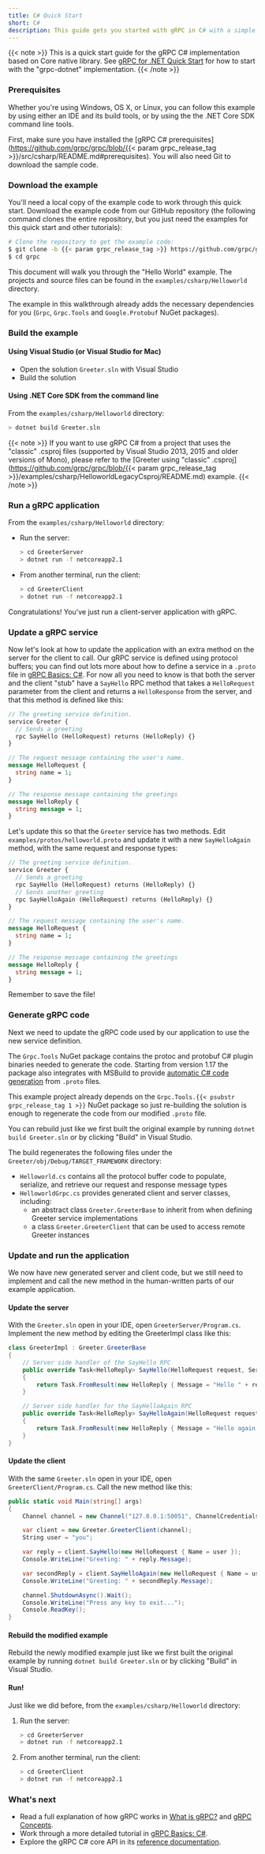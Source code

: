 ```yaml
---
title: C# Quick Start
short: C#
description: This guide gets you started with gRPC in C# with a simple working example.
---
```


{{< note >}}
This is a quick start guide for the gRPC C# implementation based on Core native library. See [gRPC for .NET Quick Start](..//csharp-dotnet/) for how to start with the "grpc-dotnet" implementation.
{{< /note >}}

### Prerequisites

Whether you're using Windows, OS X, or Linux, you can follow this
example by using either an IDE and its build tools,
or by using the the .NET Core SDK command line tools.

First, make sure you have installed the
[gRPC C# prerequisites](https://github.com/grpc/grpc/blob/{{< param grpc_release_tag >}}/src/csharp/README.md#prerequisites).
You will also need Git to download the sample code.

### Download the example

You'll need a local copy of the example code to work through this quick start.
Download the example code from our GitHub repository (the following command
clones the entire repository, but you just need the examples for this quick start
and other tutorials):

```sh
# Clone the repository to get the example code:
$ git clone -b {{< param grpc_release_tag >}} https://github.com/grpc/grpc
$ cd grpc
```

This document will walk you through the "Hello World" example.
The projects and source files can be found in the `examples/csharp/Helloworld` directory.

The example in this walkthrough already adds the necessary
dependencies for you (`Grpc`, `Grpc.Tools` and `Google.Protobuf` NuGet packages).

### Build the example

#### Using Visual Studio (or Visual Studio for Mac)

* Open the solution `Greeter.sln` with Visual Studio
* Build the solution

#### Using .NET Core SDK from the command line

From the `examples/csharp/Helloworld` directory:

```sh
> dotnet build Greeter.sln
```

{{< note >}}
If you want to use gRPC C# from a project that uses the "classic" .csproj files (supported by Visual Studio 2013, 2015 and older versions of Mono), please refer to the
[Greeter using "classic" .csproj](https://github.com/grpc/grpc/blob/{{< param grpc_release_tag >}}/examples/csharp/HelloworldLegacyCsproj/README.md) example.
{{< /note >}}

### Run a gRPC application

From the `examples/csharp/Helloworld` directory:

* Run the server:

  ```sh
  > cd GreeterServer
  > dotnet run -f netcoreapp2.1
  ```

* From another terminal, run the client:

  ```sh
  > cd GreeterClient
  > dotnet run -f netcoreapp2.1
  ```

Congratulations! You've just run a client-server application with gRPC.

### Update a gRPC service

Now let's look at how to update the application with an extra method on the
server for the client to call. Our gRPC service is defined using protocol
buffers; you can find out lots more about how to define a service in a `.proto`
file in [gRPC Basics: C#](/docs/tutorials/basic/csharp/). For now all you need to know is that both the
server and the client "stub" have a `SayHello` RPC method that takes a
`HelloRequest` parameter from the client and returns a `HelloResponse` from the
server, and that this method is defined like this:


```proto
// The greeting service definition.
service Greeter {
  // Sends a greeting
  rpc SayHello (HelloRequest) returns (HelloReply) {}
}

// The request message containing the user's name.
message HelloRequest {
  string name = 1;
}

// The response message containing the greetings
message HelloReply {
  string message = 1;
}
```

Let's update this so that the `Greeter` service has two methods. Edit
`examples/protos/helloworld.proto` and update it with a new `SayHelloAgain`
method, with the same request and response types:

```proto
// The greeting service definition.
service Greeter {
  // Sends a greeting
  rpc SayHello (HelloRequest) returns (HelloReply) {}
  // Sends another greeting
  rpc SayHelloAgain (HelloRequest) returns (HelloReply) {}
}

// The request message containing the user's name.
message HelloRequest {
  string name = 1;
}

// The response message containing the greetings
message HelloReply {
  string message = 1;
}
```

Remember to save the file!

### Generate gRPC code

Next we need to update the gRPC code used by our application to use the new service definition.

The `Grpc.Tools` NuGet package contains the protoc and protobuf C# plugin binaries needed
to generate the code. Starting from version 1.17 the package also integrates with
MSBuild to provide [automatic C# code generation](https://github.com/grpc/grpc/blob/master/src/csharp/BUILD-INTEGRATION.md)
from `.proto` files.

This example project already depends on the `Grpc.Tools.{{< psubstr grpc_release_tag 1 >}}` NuGet package so just re-building the solution
is enough to regenerate the code from our modified `.proto` file.

You can rebuild just like we first built the original
example by running `dotnet build Greeter.sln` or by clicking "Build" in Visual Studio.

The build regenerates the following files
under the `Greeter/obj/Debug/TARGET_FRAMEWORK` directory:

* `Helloworld.cs` contains all the protocol buffer code to populate,
  serialize, and retrieve our request and response message types
* `HelloworldGrpc.cs` provides generated client and server classes,
  including:
    * an abstract class `Greeter.GreeterBase` to inherit from when defining
      Greeter service implementations
    * a class `Greeter.GreeterClient` that can be used to access remote Greeter
      instances

### Update and run the application

We now have new generated server and client code, but we still need to implement
and call the new method in the human-written parts of our example application.

#### Update the server

With the `Greeter.sln` open in your IDE, open `GreeterServer/Program.cs`.
Implement the new method by editing the GreeterImpl class like this:

```C#
class GreeterImpl : Greeter.GreeterBase
{
    // Server side handler of the SayHello RPC
    public override Task<HelloReply> SayHello(HelloRequest request, ServerCallContext context)
    {
        return Task.FromResult(new HelloReply { Message = "Hello " + request.Name });
    }

    // Server side handler for the SayHelloAgain RPC
    public override Task<HelloReply> SayHelloAgain(HelloRequest request, ServerCallContext context)
    {
        return Task.FromResult(new HelloReply { Message = "Hello again " + request.Name });
    }
}
```

#### Update the client

With the same `Greeter.sln` open in your IDE, open `GreeterClient/Program.cs`.
Call the new method like this:

```C#
public static void Main(string[] args)
{
    Channel channel = new Channel("127.0.0.1:50051", ChannelCredentials.Insecure);

    var client = new Greeter.GreeterClient(channel);
    String user = "you";

    var reply = client.SayHello(new HelloRequest { Name = user });
    Console.WriteLine("Greeting: " + reply.Message);

    var secondReply = client.SayHelloAgain(new HelloRequest { Name = user });
    Console.WriteLine("Greeting: " + secondReply.Message);

    channel.ShutdownAsync().Wait();
    Console.WriteLine("Press any key to exit...");
    Console.ReadKey();
}
```

#### Rebuild the modified example

Rebuild the newly modified example just like we first built the original
example by running `dotnet build Greeter.sln` or by clicking "Build" in Visual Studio.

#### Run!

Just like we did before, from the `examples/csharp/Helloworld` directory:

1. Run the server:

    ```sh
    > cd GreeterServer
    > dotnet run -f netcoreapp2.1
    ```

2. From another terminal, run the client:

    ```sh
    > cd GreeterClient
    > dotnet run -f netcoreapp2.1
    ```

### What's next

- Read a full explanation of how gRPC works in [What is gRPC?](/docs/guides/)
  and [gRPC Concepts](/docs/guides/concepts/).
- Work through a more detailed tutorial in [gRPC Basics: C#](/docs/tutorials/basic/csharp/).
- Explore the gRPC C# core API in its [reference
  documentation](/grpc/csharp/api/Grpc.Core.html).

